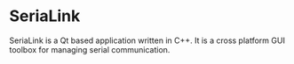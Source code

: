 SeriaLink
=========

SeriaLink is a Qt based application written in C++.
It is a cross platform GUI toolbox for managing serial communication.